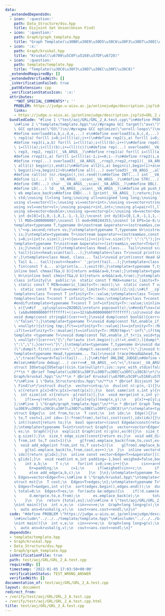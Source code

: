 ```yaml
---
data:
  _extendedDependsOn:
  - icon: ':question:'
    path: Data_Structure/dsu.hpp
    title: Disjoint Set Union(Union Find)
  - icon: ':question:'
    path: Graph/graph_template.hpp
    title: "Graph Template(\u30B0\u30E9\u30D5\u30C6\u30F3\u30D7\u30EC\u30FC\u30C8)"
  - icon: ':x:'
    path: Graph/kruskal.hpp
    title: "Kruskal(\u6700\u5C0F\u5168\u57DF\u6728)"
  - icon: ':question:'
    path: template/template.hpp
    title: "Template(\u30C6\u30F3\u30D7\u30EC\u30FC\u30C8)"
  _extendedRequiredBy: []
  _extendedVerifiedWith: []
  _isVerificationFailed: true
  _pathExtension: cpp
  _verificationStatusIcon: ':x:'
  attributes:
    '*NOT_SPECIAL_COMMENTS*': ''
    PROBLEM: https://judge.u-aizu.ac.jp/onlinejudge/description.jsp?id=GRL_2_A
    links:
    - https://judge.u-aizu.ac.jp/onlinejudge/description.jsp?id=GRL_2_A
  bundledCode: "#line 1 \"test/aoj/GRL/GRL_2_A.test.cpp\"\n#define PROBLEM \"https://judge.u-aizu.ac.jp/onlinejudge/description.jsp?id=GRL_2_A\"\
    \n#line 2 \"template/template.hpp\"\n//#pragma GCC target(\"avx\")\n//#pragma\
    \ GCC optimize(\"O3\")\n//#pragma GCC optimize(\"unroll-loops\")\n#include<bits/stdc++.h>\n\
    #define overload4(a,b,c,d,e,...) e\n#define overload3(a,b,c,d,...) d\n#define\
    \ rep1(a) for(ll i=0;i<(ll)(a);i++)\n#define rep2(i,a) for(ll i=0;i<(ll)(a);i++)\n\
    #define rep3(i,a,b) for(ll i=(ll)(a);i<(ll)(b);i++)\n#define rep4(i,a,b,c) for(ll\
    \ i=(ll)(a);i<(ll)(b);i+=(ll)(c))\n#define rep(...) overload4(__VA_ARGS__, rep4,\
    \ rep3, rep2, rep1)(__VA_ARGS__)\n#define rrep1(a) for(ll i=(ll)(a)-1;i>=0;i--)\n\
    #define rrep2(i,a) for(ll i=(ll)(a)-1;i>=0;i--)\n#define rrep3(i,a,b) for(ll i=(ll)(b)-1;i>=(ll)(a);i--)\n\
    #define rrep(...) overload3(__VA_ARGS__,rrep3,rrep2,rrep1)(__VA_ARGS__)\n#define\
    \ all1(i) begin(i),end(i)\n#define all2(i,a) begin(i),begin(i)+a\n#define all3(i,a,b)\
    \ begin(i)+a,begin(i)+b\n#define all(...) overload3(__VA_ARGS__,all3,all2,all1)(__VA_ARGS__)\n\
    #define rall(n) (n).rbegin(),(n).rend()\n#define INT(...) int __VA_ARGS__;scan(__VA_ARGS__)\n\
    #define LL(...) ll __VA_ARGS__;scan(__VA_ARGS__)\n#define STR(...) string __VA_ARGS__;scan(__VA_ARGS__)\n\
    #define CHR(...) char __VA_ARGS__;scan(__VA_ARGS__)\n#define DBL(...) double __VA_ARGS__;scan(__VA_ARGS__)\n\
    #define LD(...) ld __VA_ARGS__;scan(__VA_ARGS__)\n#define pb push_back\n#define\
    \ eb emplace_back\n#define END(...) {print(__VA_ARGS__);return;}\nusing namespace\
    \ std;\nusing ll=long long;\nusing ull=unsigned long long;\nusing ld=long double;\n\
    using vl=vector<ll>;\nusing vi=vector<int>;\nusing vs=vector<string>;\nusing vc=vector<char>;\n\
    using vvl=vector<vl>;\nusing pi=pair<int,int>;\nusing pl=pair<ll,ll>;\nusing vvc=vector<vc>;\n\
    using vd=vector<double>;\nusing vp=vector<pl>;\nusing vb=vector<bool>;\nconst\
    \ int dx[8]={1,0,-1,0,1,-1,-1,1};\nconst int dy[8]={0,1,0,-1,1,1,-1,-1};\nconst\
    \ ll MOD=1000000007;\nconst ll mod=998244353;\nconst ld EPS=1e-8;\nconst ld PI=3.1415926535897932384626;\n\
    template<typename T,typename U>\nostream &operator<<(ostream&os,const pair<T,U>&p){os<<p.first<<\"\
    \ \"<<p.second;return os;}\ntemplate<typename T,typename U>\nistream &operator>>(istream&is,pair<T,U>&p){is>>p.first>>p.second;return\
    \ is;}\ntemplate<typename T>\nostream &operator<<(ostream&os,const vector<T>&v){for(int\
    \ i=0;i<(int)v.size();i++){os<<v[i]<<(i+1!=v.size()?\" \":\"\");}return os;}\n\
    template<typename T>\nistream &operator>>(istream&is,vector<T>&v){for(T &in:v){is>>in;}return\
    \ is;}\nvoid scan(){}\ntemplate<class Head,class... Tail>\nvoid scan(Head&head,Tail&...\
    \ tail){cin>>head;scan(tail...);}\ntemplate<class T>\nvoid print(const T &t){cout<<t<<'\\\
    n';}\ntemplate<class Head, class... Tail>\nvoid print(const Head &head, const\
    \ Tail &... tail){cout<<head<<' ';print(tail...);}\ntemplate<class... T>\nvoid\
    \ fin(const T &... a){print(a...);exit(0);}\ntemplate<typename T,typename U>\n\
    inline bool chmax(T&a,U b){return a<b&&(a=b,true);}\ntemplate<typename T,typename\
    \ U>\ninline bool chmin(T&a,U b){return a>b&&(a=b,true);}\ntemplate<typename T>\n\
    class infinity{\n  public:\n  static const T MAX=numeric_limits<T>::max();\n \
    \ static const T MIN=numeric_limits<T>::min();\n  static const T value=numeric_limits<T>::max()/2;\n\
    \  static const T mvalue=numeric_limits<T>::min()/2;\n};\n#if __cplusplus <= 201402L\n\
    template<class T>const T infinity<T>::value;\ntemplate<class T>const T infinity<T>::mvalue;\n\
    template<class T>const T infinity<T>::max;\ntemplate<class T>const T infinity<T>::min;\n\
    #endif\ntemplate<typename T>const T inf=infinity<T>::value;\ninline int popcnt(ull\
    \ x){\n#if __cplusplus>=202002L\nreturn popcount(x);\n#endif\nx=(x&0x5555555555555555)+((x>>1)&0x5555555555555555);x=(x&0x3333333333333333)+((x>>2)&0x3333333333333333);x=(x&0x0f0f0f0f0f0f0f0f)+((x>>4)&0x0f0f0f0f0f0f0f0f);x=(x&0x00ff00ff00ff00ff)+((x>>8)&0x00ff00ff00ff00ff);x=(x&0x0000ffff0000ffff)+((x>>16)&0x0000ffff0000ffff);return\
    \ (x&0x00000000ffffffff)+((x>>32)&0x00000000ffffffff);\n}\nvoid dump(const char&t){cerr<<t;}\n\
    void dump(const string&t){cerr<<t;}\nvoid dump(const bool&t){cerr<<(t?\"true\"\
    :\"false\");}\ntemplate<typename T>\nvoid dump(const T&t,enable_if_t<is_integral<T>::value>*\
    \ =nullptr){string tmp;if(t==infinity<T>::value||t==infinity<T>::MAX)tmp=\"inf\"\
    ;if(t==infinity<T>::mvalue||t==infinity<T>::MIN)tmp=\"-inf\";if(tmp.empty())tmp=to_string(t);cerr<<tmp;}\n\
    template <typename T>\nvoid dump(const T&t,enable_if_t<!is_void<typename T::iterator>::value>*\
    \ =nullptr){cerr<<\"{\";for(auto it=t.begin();it!=t.end();){dump(*it);cerr<<(++it==t.end()?\"\
    \":\",\");}cerr<<\"}\";}\ntemplate<typename T,typename U>\nvoid dump(const pair<T,U>&t){cerr<<\"\
    (\";dump(t.first);cerr<<\",\";dump(t.second);cerr<<\")\";}\nvoid trace(){cerr<<endl;}\n\
    template<typename Head,typename... Tail>\nvoid trace(Head&&head,Tail&&... tail){dump(head);if(sizeof...(tail))cerr<<\"\
    ,\";trace(forward<Tail>(tail)...);}\n#ifdef ONLINE_JUDGE\n#define debug(...)\n\
    #else\n#define debug(...) cerr<<#__VA_ARGS__<<\"=\";trace(__VA_ARGS__);\n#endif\n\
    struct IOSetup{IOSetup(){cin.tie(nullptr);ios::sync_with_stdio(false);cout.tie(0);cout<<fixed<<setprecision(12);cerr<<fixed<<setprecision(12);}};\n\
    /**\n * @brief Template(\u30C6\u30F3\u30D7\u30EC\u30FC\u30C8)\n*/\n#line 1 \"\
    Graph/kruskal.hpp\"\n/**\n * @brief Kruskal(\u6700\u5C0F\u5168\u57DF\u6728)\n\
    */\n#line 1 \"Data_Structure/dsu.hpp\"\n/**\n * @brief Disjoint Set Union(Union\
    \ Find)\n*/\nstruct dsu{\n  vector<int>p;\n  dsu(int n):p(n,-1){}\n  int root(int\
    \ x){return p[x]<0?x:p[x]=root(p[x]);}\n  bool same(int x,int y){return root(x)==root(y);}\n\
    \  int size(int x){return -p[root(x)];}\n  void merge(int x,int y){\n    x=root(x),y=root(y);\n\
    \    if(x==y)return;\n    if(p[x]>p[y])swap(x,y);\n    p[x]+=p[y];p[y]=x;\n  }\n\
    };\n#line 1 \"Graph/graph_template.hpp\"\n/**\n * @brief Graph Template(\u30B0\
    \u30E9\u30D5\u30C6\u30F3\u30D7\u30EC\u30FC\u30C8)\n*/\ntemplate<typename T=int>\n\
    struct Edge{\n  int from,to;\n  T cost;\n  int idx;\n  Edge(){}\n  Edge(int from,int\
    \ to,T cost=1,int idx=-1):from(from),to(to),cost(cost),idx(idx){}\n  operator\
    \ int()const{return to;}\n  bool operator<(const Edge&e)const{return cost<e.cost;}\n\
    };\ntemplate<typename T=int>\nstruct Graph{\n  vector<vector<Edge<T>>>g;\n  int\
    \ es;\n  Graph(){}\n  explicit Graph(int n):g(n),es(0){}\n  size_t size()const{return\
    \ g.size();}\n  size_t edge_size()const{return es;}\n  void add_directed_edge(int\
    \ from,int to,T cost=1){\n    g[from].emplace_back(from,to,cost,es++);\n  }\n\
    \  void add_edge(int from,int to,T cost=1){\n    g[from].emplace_back(from,to,cost,es);\n\
    \    g[to].emplace_back(to,from,cost,es++);\n  }\n  inline vector<Edge<T>>&operator[](int\
    \ idx){return g[idx];}\n  inline const vector<Edge<T>>&operator[](int idx)const{return\
    \ g[idx];}\n  void read(int m,int padding=-1,bool weighed=false,bool direct=false){\n\
    \    int a,b;\n    T c;\n    for(int i=0;i<m;i++){\n      cin>>a>>b;\n      a+=padding;\n\
    \      b+=padding;\n      c=1;\n      if(weighed)cin>>c;\n      if(direct)add_directed_edge(a,b,c);\n\
    \      else add_edge(a,b,c);\n    }\n  }\n};\ntemplate<typename T=int>\nusing\
    \ Edges=vector<Edge<T>>;\n#line 6 \"Graph/kruskal.hpp\"\ntemplate<typename T>\n\
    struct mst{\n  T cost;\n  Edges<T>edges;\n};\ntemplate<typename T>\nmst<T>kruskal(const\
    \ Edges<T>&edges,int v){\n  sort(edges.begin(),edges.end());\n  dsu d(v);\n  T\
    \ total=0;\n  Edges<T>es;\n  for(auto &e:edges){\n    if(!d.same(e.to,e.from)){\n\
    \      d.merge(e.to,e.from);\n      es.emplace_back(e);\n      total+=e.cost;\n\
    \    }\n  }\n  return {total,es};\n}\n#line 4 \"test/aoj/GRL/GRL_2_A.test.cpp\"\
    \nint main(){\n  int v,e;\n  cin>>v>>e;\n  Graph<long long>g(v);\n  g.read(e,0,true);\n\
    \  auto ans=kruskal(g,v);\n  cout<<ans.cost<<endl;\n}\n"
  code: "#define PROBLEM \"https://judge.u-aizu.ac.jp/onlinejudge/description.jsp?id=GRL_2_A\"\
    \n#include\"../../../template/template.hpp\"\n#include\"../../../Graph/kruskal.hpp\"\
    \nint main(){\n  int v,e;\n  cin>>v>>e;\n  Graph<long long>g(v);\n  g.read(e,0,true);\n\
    \  auto ans=kruskal(g,v);\n  cout<<ans.cost<<endl;\n}"
  dependsOn:
  - template/template.hpp
  - Graph/kruskal.hpp
  - Data_Structure/dsu.hpp
  - Graph/graph_template.hpp
  isVerificationFile: true
  path: test/aoj/GRL/GRL_2_A.test.cpp
  requiredBy: []
  timestamp: '2022-01-05 17:03:50+00:00'
  verificationStatus: TEST_WRONG_ANSWER
  verifiedWith: []
documentation_of: test/aoj/GRL/GRL_2_A.test.cpp
layout: document
redirect_from:
- /verify/test/aoj/GRL/GRL_2_A.test.cpp
- /verify/test/aoj/GRL/GRL_2_A.test.cpp.html
title: test/aoj/GRL/GRL_2_A.test.cpp
---
```


